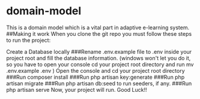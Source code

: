 # domain-model
This is a domain model which is a vital part in adaptive e-learning system.
##Making it work
When you clone the git repo you must follow these steps to run the project:

Create a Database locally
###Rename .env.example file to .env inside your project root and fill the database information. 
(windows won't let you do it, so you have to open your console cd your project root directory and run mv .env.example .env )
Open the console and cd your project root directory
###Run composer install
###Run php artisan key:generate
###Run php artisan migrate
###Run php artisan db:seed to run seeders, if any.
###Run php artisan serve
Now, your project will run. Good Luck!!
